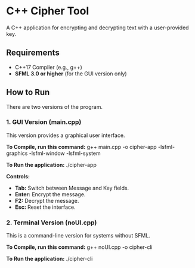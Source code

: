 # C++ Cipher Tool

A C++ application for encrypting and decrypting text with a user-provided key.

## Requirements

- C++17 Compiler (e.g., g++)
- **SFML 3.0 or higher** (for the GUI version only)

## How to Run

There are two versions of the program.

### 1. GUI Version (main.cpp)

This version provides a graphical user interface.

**To Compile, run this command:**
g++ main.cpp -o cipher-app -lsfml-graphics -lsfml-window -lsfml-system

**To Run the application:**
./cipher-app

**Controls:**
- **Tab:** Switch between Message and Key fields.
- **Enter:** Encrypt the message.
- **F2:** Decrypt the message.
- **Esc:** Reset the interface.

### 2. Terminal Version (noUI.cpp)

This is a command-line version for systems without SFML.

**To Compile, run this command:**
g++ noUI.cpp -o cipher-cli

**To Run the application:**
./cipher-cli
